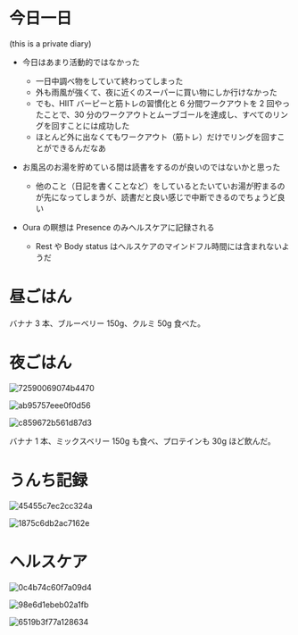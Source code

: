 # 今日一日
 (this is a private diary)

- 今日はあまり活動的ではなかった
    - 一日中調べ物をしていて終わってしまった
    - 外も雨風が強くて、夜に近くのスーパーに買い物にしか行けなかった
    - でも、HIIT バーピーと筋トレの習慣化と 6 分間ワークアウトを 2 回やったことで、30 分のワークアウトとムーブゴールを達成し、すべてのリングを回すことには成功した
    - ほとんど外に出なくてもワークアウト（筋トレ）だけでリングを回すことができるんだなあ

- お風呂のお湯を貯めている間は読書をするのが良いのではないかと思った
    - 他のこと（日記を書くことなど）をしているとたいていお湯が貯まるのが先になってしまうが、読書だと良い感じで中断できるのでちょうど良い

- Oura の瞑想は Presence のみヘルスケアに記録される
    - Rest や Body status はヘルスケアのマインドフル時間には含まれないようだ

# 昼ごはん
バナナ 3 本、ブルーベリー 150g、クルミ 50g 食べた。

# 夜ごはん
![72590069074b4470](https://noraworld.github.io/box-bulbasaur/2019/11/72590069074b4470.jpg)

![ab95757eee0f0d56](https://noraworld.github.io/box-bulbasaur/2019/11/ab95757eee0f0d56.jpg)

![c859672b561d87d3](https://noraworld.github.io/box-bulbasaur/2019/11/c859672b561d87d3.jpg)

バナナ 1 本、ミックスベリー 150g も食べ、プロテインも 30g ほど飲んだ。

# うんち記録
![45455c7ec2cc324a](https://noraworld.github.io/box-bulbasaur/2019/11/45455c7ec2cc324a.png)

![1875c6db2ac7162e](https://noraworld.github.io/box-bulbasaur/2019/11/1875c6db2ac7162e.png)

# ヘルスケア
![0c4b74c60f7a09d4](https://noraworld.github.io/box-bulbasaur/2019/11/0c4b74c60f7a09d4.png)

![98e6d1ebeb02a1fb](https://noraworld.github.io/box-bulbasaur/2019/11/98e6d1ebeb02a1fb.png)

![6519b3f77a128634](https://noraworld.github.io/box-bulbasaur/2019/11/6519b3f77a128634.jpg)

